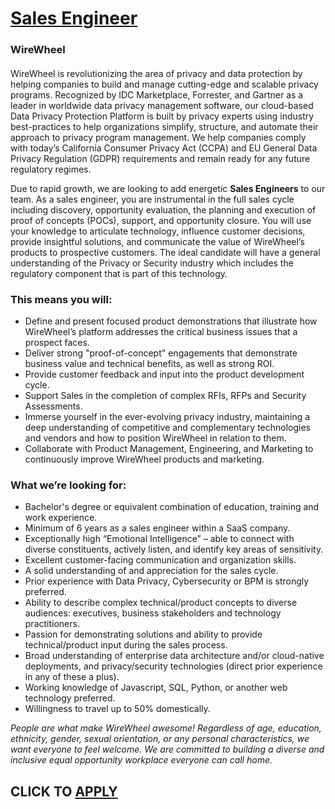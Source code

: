 # [Sales Engineer](https://www.remotewlb.com/apply/sales-engineer-77520)  
### WireWheel  
####  

WireWheel is revolutionizing the area of privacy and data protection by helping companies to build and manage cutting-edge and scalable privacy programs. Recognized by IDC Marketplace, Forrester, and Gartner as a leader in worldwide data privacy management software, our cloud-based Data Privacy Protection Platform is built by privacy experts using industry best-practices to help organizations simplify, structure, and automate their approach to privacy program management. We help companies comply with today’s California Consumer Privacy Act (CCPA) and EU General Data Privacy Regulation (GDPR) requirements and remain ready for any future regulatory regimes.

Due to rapid growth, we are looking to add energetic **Sales Engineers** to our team. As a sales engineer, you are instrumental in the full sales cycle including discovery, opportunity evaluation, the planning and execution of proof of concepts (POCs), support, and opportunity closure. You will use your knowledge to articulate technology, influence customer decisions, provide insightful solutions, and communicate the value of WireWheel’s products to prospective customers. The ideal candidate will have a general understanding of the Privacy or Security industry which includes the regulatory component that is part of this technology.

### This means you will:

  * Define and present focused product demonstrations that illustrate how WireWheel’s platform addresses the critical business issues that a prospect faces.
  * Deliver strong "proof-of-concept" engagements that demonstrate business value and technical benefits, as well as strong ROI.
  * Provide customer feedback and input into the product development cycle.
  * Support Sales in the completion of complex RFIs, RFPs and Security Assessments.
  * Immerse yourself in the ever-evolving privacy industry, maintaining a deep understanding of competitive and complementary technologies and vendors and how to position WireWheel in relation to them.
  * Collaborate with Product Management, Engineering, and Marketing to continuously improve WireWheel products and marketing.

### What we’re looking for:

  * Bachelor's degree or equivalent combination of education, training and work experience.
  * Minimum of 6 years as a sales engineer within a SaaS company.
  * Exceptionally high “Emotional Intelligence” – able to connect with diverse constituents, actively listen, and identify key areas of sensitivity.
  * Excellent customer-facing communication and organization skills.
  * A solid understanding of and appreciation for the sales cycle.
  * Prior experience with Data Privacy, Cybersecurity or BPM is strongly preferred.
  * Ability to describe complex technical/product concepts to diverse audiences: executives, business stakeholders and technology practitioners.
  * Passion for demonstrating solutions and ability to provide technical/product input during the sales process.
  * Broad understanding of enterprise data architecture and/or cloud-native deployments, and privacy/security technologies (direct prior experience in any of these a plus).
  * Working knowledge of Javascript, SQL, Python, or another web technology preferred.
  * Willingness to travel up to 50% domestically.

 _People are what make WireWheel awesome! Regardless of age, education, ethnicity, gender, sexual orientation, or any personal characteristics, we want everyone to feel welcome. We are committed to building a diverse and inclusive equal opportunity workplace everyone can call home._

  
## CLICK TO [APPLY](https://www.remotewlb.com/apply/sales-engineer-77520)

